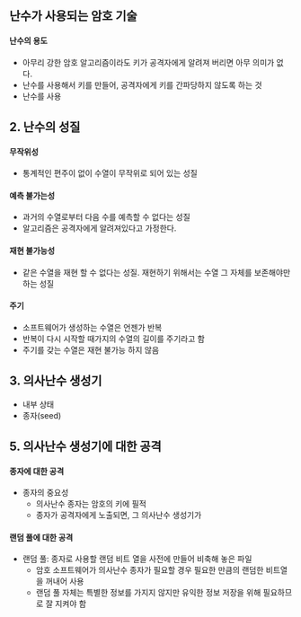 ## 난수가 사용되는 암호 기술


#### 난수의 용도
- 아무리 강한 암호 알고리즘이라도 키가 공격자에게 알려져 버리면 아무 의미가 없다.
- 난수를 사용해서 키를 만들어, 공격자에게 키를 간파당하지 않도록 하는 것
- 난수를 사용

## 2. 난수의 성질

#### 무작위성
- 통계적인 편주이 없이 수열이 무작위로 되어 있는 성질

#### 예측 불가는성
- 과거의 수열로부터 다음 수를 예측할 수 없다는 성질
- 알고리즘은 공격자에게 알려져있다고 가정한다.

#### 재현 불가능성
- 같은 수열을 재현 할 수 없다는 성질. 재현하기 위해서는 수열 그 자체를 보존해야만 하는 성질

#### 주기
- 소프트웨어가 생성하는 수열은 언젠가 반복
- 반복이 다시 시작할 때가지의 수열의 길이를 주기라고 함
- 주기를 갖는 수열은 재현 불가능 하지 않음

## 3. 의사난수 생성기
- 내부 상태
- 종자(seed)

## 5. 의사난수 생성기에 대한 공격

#### 종자에 대한 공격
- 종자의 중요성
  - 의사난수 종자는 암호의 키에 필적
  - 종자가 공격자에게 노출되면, 그 의사난수 생성기가

#### 랜덤 풀에 대한 공격
- 랜덤 풀: 종자로 사용할 랜덤 비트 열을 사전에 만들어 비축해 놓은 파일
  - 암호 소프트웨어가 의사난수 종자가 필요할 경우 필요한 만큼의 랜덤한 비트열을 꺼내어 사용
  - 랜덤 풀 자체는 특별한 정보를 가지지 않지만 유익한 정보 저장을 위해 필요하므로 잘 지켜야 함
  
